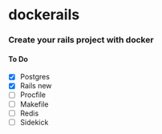 # dockerails
### Create your rails project with docker

#### To Do
- [x] Postgres
- [x] Rails new
- [ ] Procfile
- [ ] Makefile
- [ ] Redis
- [ ] Sidekick
